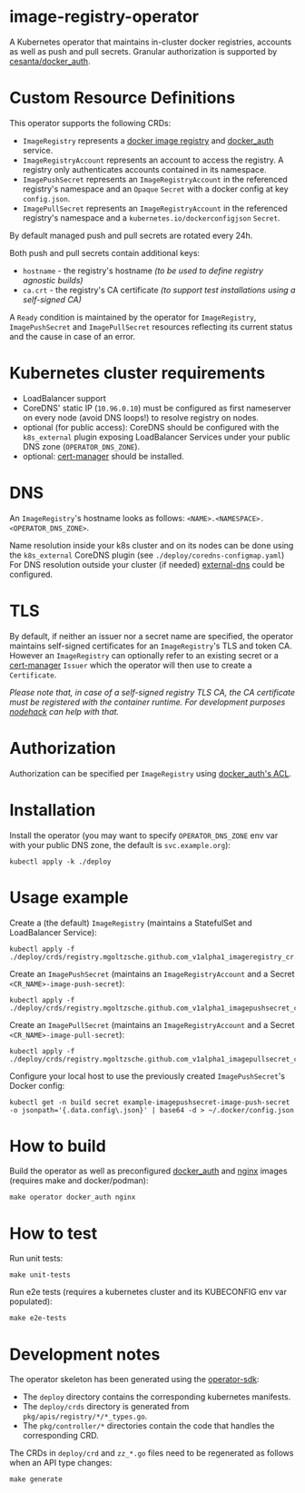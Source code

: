 image-registry-operator
===

A Kubernetes operator that maintains in-cluster docker registries, accounts
as well as push and pull secrets.
Granular authorization is supported by [cesanta/docker_auth](https://github.com/cesanta/docker_auth).  


# Custom Resource Definitions

This operator supports the following CRDs:
* `ImageRegistry` represents a [docker image registry](https://docs.docker.com/registry/) and [docker_auth](https://github.com/cesanta/docker_auth) service.
* `ImageRegistryAccount` represents an account to access the registry. A registry only authenticates accounts contained in its namespace.
* `ImagePushSecret` represents an `ImageRegistryAccount` in the referenced registry's namespace and an `Opaque` `Secret` with a docker config at key `config.json`.
* `ImagePullSecret` represents an `ImageRegistryAccount` in the referenced registry's namespace and a `kubernetes.io/dockerconfigjson` `Secret`.

By default managed push and pull secrets are rotated every 24h.  

Both push and pull secrets contain additional keys:
* `hostname` - the registry's hostname _(to be used to define registry agnostic builds)_
* `ca.crt` - the registry's CA certificate _(to support test installations using a self-signed CA)_

A `Ready` condition is maintained by the operator for `ImageRegistry`, `ImagePushSecret` and `ImagePullSecret` resources
reflecting its current status and the cause in case of an error.


# Kubernetes cluster requirements

* LoadBalancer support
* CoreDNS' static IP (`10.96.0.10`) must be configured as first nameserver on every node (avoid DNS loops!) to resolve registry on nodes.
* optional (for public access): CoreDNS should be configured with the `k8s_external` plugin exposing LoadBalancer Services under your public DNS zone (`OPERATOR_DNS_ZONE`).
* optional: [cert-manager](https://cert-manager.io/) should be installed.


# DNS

An `ImageRegistry`'s hostname looks as follows: `<NAME>.<NAMESPACE>.<OPERATOR_DNS_ZONE>`.  

Name resolution inside your k8s cluster and on its nodes can be done using the `k8s_external` CoreDNS plugin (see `./deploy/coredns-configmap.yaml`)
For DNS resolution outside your cluster (if needed) [external-dns](https://github.com/kubernetes-sigs/external-dns)
could be configured.


# TLS

By default, if neither an issuer nor a secret name are specified, the operator maintains self-signed certificates for an `ImageRegistry`'s TLS and token CA.
However an `ImageRegistry` can optionally refer to an existing secret or a [cert-manager](https://cert-manager.io/)
`Issuer` which the operator will then use to create a `Certificate`.

_Please note that, in case of a self-signed registry TLS CA, the CA certificate must be registered with the container runtime._
_For development purposes [nodehack](https://github.com/mgoltzsche/nodehack) can help with that._


# Authorization

Authorization can be specified per `ImageRegistry` using [docker_auth's ACL](https://github.com/cesanta/docker_auth/blob/master/docs/Labels.md).


# Installation

Install the operator (you may want to specify `OPERATOR_DNS_ZONE` env var with your public DNS zone, the default is `svc.example.org`):
```
kubectl apply -k ./deploy
```


# Usage example

Create a (the default) `ImageRegistry` (maintains a StatefulSet and LoadBalancer Service):
```
kubectl apply -f ./deploy/crds/registry.mgoltzsche.github.com_v1alpha1_imageregistry_cr.yaml
```

Create an `ImagePushSecret` (maintains an `ImageRegistryAccount` and a Secret `<CR_NAME>-image-push-secret`):
```
kubectl apply -f ./deploy/crds/registry.mgoltzsche.github.com_v1alpha1_imagepushsecret_cr.yaml
```

Create an `ImagePullSecret` (maintains an `ImageRegistryAccount` and a Secret `<CR_NAME>-image-pull-secret`):
```
kubectl apply -f ./deploy/crds/registry.mgoltzsche.github.com_v1alpha1_imagepullsecret_cr.yaml
```

Configure your local host to use the previously created `ImagePushSecret`'s Docker config:
```
kubectl get -n build secret example-imagepushsecret-image-push-secret -o jsonpath='{.data.config\.json}' | base64 -d > ~/.docker/config.json
```


# How to build
Build the operator as well as preconfigured [docker_auth](https://github.com/cesanta/docker_auth) and [nginx](https://www.nginx.com/) images (requires make and docker/podman):
```
make operator docker_auth nginx
```


# How to test
Run unit tests:
```
make unit-tests
```
Run e2e tests (requires a kubernetes cluster and its KUBECONFIG env var populated):
```
make e2e-tests
```


# Development notes

The operator skeleton has been generated using the [operator-sdk](https://github.com/operator-framework):
* The `deploy` directory contains the corresponding kubernetes manifests.
* The `deploy/crds` directory is generated from `pkg/apis/registry/*/*_types.go`.
* The `pkg/controller/*` directories contain the code that handles the corresponding CRD.

The CRDs in `deploy/crd` and `zz_*.go` files need to be regenerated as follows when an API type changes:
```
make generate
```
